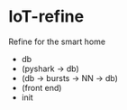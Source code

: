 # IoT-refine
Refine for the smart home

* db
* (pyshark -> db)
* (db -> bursts -> NN -> db)
* (front end)
* init
